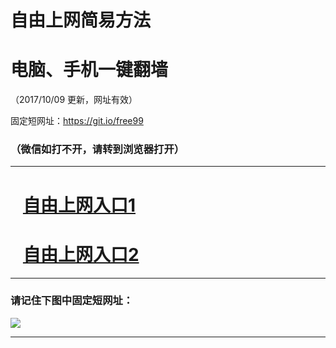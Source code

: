 ﻿# 自由上网简易方法

# 电脑、手机一键翻墙

（2017/10/09 更新，网址有效）

固定短网址：https://git.io/free99

### （微信如打不开，请转到浏览器打开）


***





# &nbsp;&nbsp; <a href="http://ft309247674.fwq-tz-1001.info/fwqtz01.html?t=10090017185 " target="_blank">自由上网入口1</a>
# &nbsp;&nbsp; <a href="http://ft1758232553.fwq-tz-1002.info/fwqtz02.html?t=10090012462 " target="_blank">自由上网入口2</a>
***

### 请记住下图中固定短网址：

<img src="https://s3-us-west-2.amazonaws.com/fwq-1001/yjfq-20170905okok.png" /> 


***

